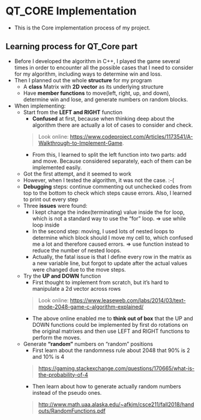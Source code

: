 # QT_CORE Implementation 

* This is the Core implementation process of my project. 

## Learning process for QT_Core part 
* Before I developed the algorithm in C++, I played the game several times in order to encounter all the possible cases that I need to consider for my algorithm, including ways to determine win and loss. 
* Then I planned out the whole **structure** for my program 
    * A **class** Matrix with **2D vector** as its underlying structure 
    * Have **member functions** to move(left, right, up, and down), determine win and lose, and generate numbers on random blocks. 
* When implementing:
    * Start from the **LEFT and RIGHT** function
        * **Confused** at first, because when thinking deep about the algorithm there are actually a lot of cases to consider and check. 
        > Look online: https://www.codeproject.com/Articles/1173541/A-Walkthrough-to-Implement-Game. 
        * From this, I learned to split the left function into two parts: add and move. Because considered separately, each of them can be implemented easily. 
    * Got the first attempt, and it seemed to work 
    * However, when I tested the algorithm, it was not the case. :-(
    * **Debugging** steps: continue commenting out unchecked codes from top to the bottom to check which steps cause errors. Also, I learned to print out every step 
    * Three **issues** were found:
        * I kept change the index(terminating) value inside the for loop, which is not a standard way to use the “for” loop. => use while loop inside
        * In the second step: moving, I used lots of nested loops to determine which block should I move my cell to, which confused me a lot and therefore caused errors. => use function instead to reduce the number of nested loops. 
        * Actually, the fatal issue is that I define every row in the matrix as a new variable line, but forgot to update after the actual values were changed due to the move steps.
    * Try the **UP and DOWN** function 
        * First thought to implement from scratch, but it’s hard to manipulate a 2d vector across rows 
        > Look online: https://www.leaseweb.com/labs/2014/03/text-mode-2048-game-c-algorithm-explained/ 
        * The above online enabled me to **think out of box** that the UP and DOWN functions could be implemented by first do rotations on the original matrixes and then use LEFT and RIGHT functions to perform the moves. 
    * Generate **“random”** numbers on “random” positions
        * First learn about the randomness rule about 2048 that 90% is 2 and 10% is 4
        > https://gaming.stackexchange.com/questions/170665/what-is-the-probability-of-4
        * Then learn about how to generate actually random numbers instead of the pseudo ones. 
        > http://www.math.uaa.alaska.edu/~afkjm/csce211/fall2018/handouts/RandomFunctions.pdf
